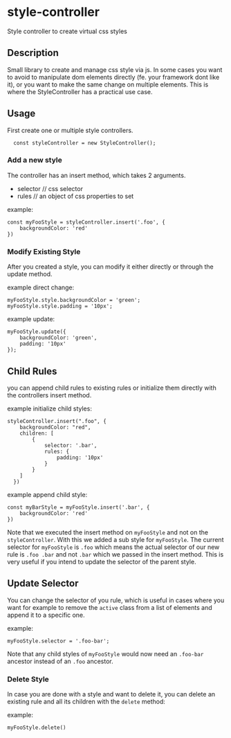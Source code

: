 # style-controller

Style controller to create virtual css styles

## Description

Small library to create and manage css style via js.
In some cases you want to avoid to manipulate dom elements directly (fe. your framework dont like it), or you
want to make the same change on multiple elements. This is where the StyleController has a practical use case.

## Usage

First create one or multiple style controllers.

```
  const styleController = new StyleController();
```
### Add a new style
The controller has an insert method, which takes 2 arguments.
 - selector // css selector
 - rules // an object of css properties to set

example:
```
const myFooStyle = styleController.insert('.foo', {
    backgroundColor: 'red'
})
```
### Modify Existing Style
After you created a style, you can modify it either directly or through the update method.

example direct change:

```
myFooStyle.style.backgroundColor = 'green';
myFooStyle.style.padding = '10px';
```

example update:

```
myFooStyle.update({
    backgroundColor: 'green',
    padding: '10px'
});
```

## Child Rules
you can append child rules to existing rules or initialize them directly with the controllers insert method.


example initialize child styles:
```
styleController.insert(".foo", {
    backgroundColor: "red",
    children: [
        {
            selector: '.bar',
            rules: {
                padding: '10px'
            }
        }
    ]
  })
```

example append child style:
```
const myBarStyle = myFooStyle.insert('.bar', {
    backgroundColor: 'red'
})
```
Note that we executed the insert method on `myFooStyle` and not on the `styleController`. With this we added a sub style for `myFooStyle`. The current selector for `myFooStyle` is `.foo` which means the actual selector of our new rule is `.foo .bar` and not `.bar` which we passed in the insert method. This is very useful if you intend to update the selector of the parent style.

## Update Selector
You can change the selector of you rule, which is useful in cases where you want for example to remove the `active` class from a list of elements and append it to a specific one. 

example:

```
myFooStyle.selector = '.foo-bar';
```

Note that any child styles of `myFooStyle` would now need an `.foo-bar` ancestor instead of an `.foo` ancestor.

### Delete Style
In case you are done with a style and want to delete it, you can delete an existing rule and all its children with the `delete` method:

example:
```
myFooStyle.delete()
```